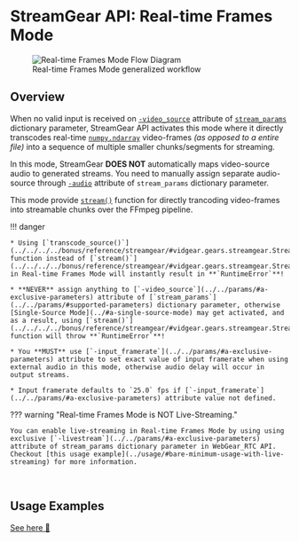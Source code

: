 <!--
===============================================
vidgear library source-code is deployed under the Apache 2.0 License:

Copyright (c) 2019-2020 Abhishek Thakur(@abhiTronix) <abhi.una12@gmail.com>

Licensed under the Apache License, Version 2.0 (the "License");
you may not use this file except in compliance with the License.
You may obtain a copy of the License at

   http://www.apache.org/licenses/LICENSE-2.0

Unless required by applicable law or agreed to in writing, software
distributed under the License is distributed on an "AS IS" BASIS,
WITHOUT WARRANTIES OR CONDITIONS OF ANY KIND, either express or implied.
See the License for the specific language governing permissions and
limitations under the License.
===============================================
-->

# StreamGear API: Real-time Frames Mode


<figure>
  <img src="../../../../assets/images/streamgear_real.webp" loading="lazy" alt="Real-time Frames Mode Flow Diagram"/>
  <figcaption>Real-time Frames Mode generalized workflow</figcaption>
</figure>


## Overview

When no valid input is received on [`-video_source`](../../params/#a-exclusive-parameters) attribute of [`stream_params`](../../params/#supported-parameters) dictionary parameter, StreamGear API activates this mode where it directly transcodes real-time [`numpy.ndarray`](https://numpy.org/doc/1.18/reference/generated/numpy.ndarray.html#numpy-ndarray) video-frames _(as opposed to a entire file)_ into a sequence of multiple smaller chunks/segments for streaming. 

In this mode, StreamGear **DOES NOT** automatically maps video-source audio to generated streams. You need to manually assign separate audio-source through [`-audio`](../../params/#a-exclusive-parameters) attribute of `stream_params` dictionary parameter.

This mode provide [`stream()`](../../../../bonus/reference/streamgear/#vidgear.gears.streamgear.StreamGear.stream) function for directly trancoding video-frames into streamable chunks over the FFmpeg pipeline. 


!!! danger 

    * Using [`transcode_source()`](../../../../bonus/reference/streamgear/#vidgear.gears.streamgear.StreamGear.transcode_source) function instead of [`stream()`](../../../../bonus/reference/streamgear/#vidgear.gears.streamgear.StreamGear.stream) in Real-time Frames Mode will instantly result in **`RuntimeError`**!

    * **NEVER** assign anything to [`-video_source`](../../params/#a-exclusive-parameters) attribute of [`stream_params`](../../params/#supported-parameters) dictionary parameter, otherwise [Single-Source Mode](../#a-single-source-mode) may get activated, and as a result, using [`stream()`](../../../../bonus/reference/streamgear/#vidgear.gears.streamgear.StreamGear.stream) function will throw **`RuntimeError`**!

    * You **MUST** use [`-input_framerate`](../../params/#a-exclusive-parameters) attribute to set exact value of input framerate when using external audio in this mode, otherwise audio delay will occur in output streams.

    * Input framerate defaults to `25.0` fps if [`-input_framerate`](../../params/#a-exclusive-parameters) attribute value not defined. 


??? warning "Real-time Frames Mode is NOT Live-Streaming."

    You can enable live-streaming in Real-time Frames Mode by using using exclusive [`-livestream`](../../params/#a-exclusive-parameters) attribute of stream_params dictionary parameter in WebGear_RTC API. Checkout [this usage example](../usage/#bare-minimum-usage-with-live-streaming) for more information.


&thinsp;

## Usage Examples

<div>
<a href="../usage/">See here 🚀</a>
</div>

&thinsp;